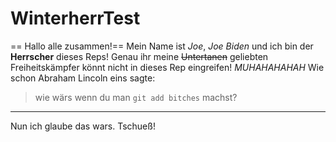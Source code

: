 # WinterherrTest
== Hallo alle zusammen!==
Mein Name ist *Joe*, *Joe Biden* und ich bin der **Herrscher** dieses Reps!
Genau ihr meine ~~Untertanen~~ geliebten Freiheitskämpfer könnt nicht in dieses Rep eingreifen! *MUHAHAHAHAH*
Wie schon Abraham Lincoln eins sagte: 
> wie wärs wenn du man `git add bitches` machst?
---
Nun ich glaube das wars.
Tschueß!
